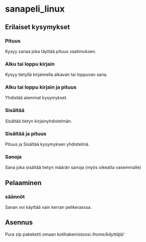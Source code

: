 # sanapeli_linux
## Erilaiset kysymykset
### Pituus
Kysyy sanaa joka täyttää pituus vaatimuksen.
### Alku tai loppu kirjain 
Kysyy tietyllä kirjaimella alkavan tai loppuvan sana.
### Alku tai loppu kirjain ja pituus
Yhdistää aiemmat kysymykset.
### Sisältää
Sisältää tietyn kirjainyhdistelmän.
### Sisältää ja pituus
Pituus ja Sisältää kysymyksen yhdistelmä. 
### Sanoja
Sana joka sisältää tietyn määrän sanoja (myös oikealta vasemmalle)
## Pelaaminen
### säännöt 
Sanan voi käyttää vain kerran pelikerasssa.
## Asennus
Pura zip pakeketti omaan kotihakemistoosi */home/käyttäjä/*

